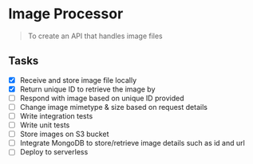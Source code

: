 # Image Processor

> To create an API that handles image files

## Tasks

- [x] Receive and store image file locally
- [x] Return unique ID to retrieve the image by
- [ ] Respond with image based on unique ID provided
- [ ] Change image mimetype & size based on request details
- [ ] Write integration tests
- [ ] Write unit tests
- [ ] Store images on S3 bucket
- [ ] Integrate MongoDB to store/retrieve image details such as id and url
- [ ] Deploy to serverless
